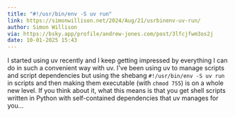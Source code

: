 ```yaml
---
title: "#!/usr/bin/env -S uv run"
link: https://simonwillison.net/2024/Aug/21/usrbinenv-uv-run/
author: Simon Willison
via: https://bsky.app/profile/andrew-jones.com/post/3lfcjfwm3os2j
date: 10-01-2025 15:43
---
```


I started using uv recently and I keep getting impressed by everything I can do in such a convenient way with uv.
I've been using uv to manage scripts and script dependencies but using the shebang `#!/usr/bin/env -S uv run` in scripts and then making them executable (with `chmod 755`) is on a whole new level.
If you think about it, what this means is that you get shell scripts written in Python with self-contained dependencies that uv manages for you...
